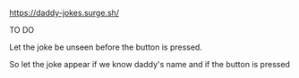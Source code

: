 https://daddy-jokes.surge.sh/

TO DO

Let the joke be unseen before the button is pressed.

So let the joke appear if we know daddy's name and if the button is pressed